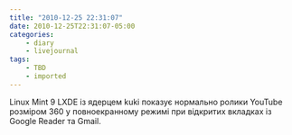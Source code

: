 ```yaml
---
title: "2010-12-25 22:31:07"
date: 2010-12-25T22:31:07-05:00
categories:
    - diary
    - livejournal
tags:
    - TBD
    - imported
---
```


Linux Mint 9 LXDE із ядерцем kuki показує нормально ролики YouTube розміром 360 у повноекранному режимі при відкритих вкладках із Google Reader та Gmail.